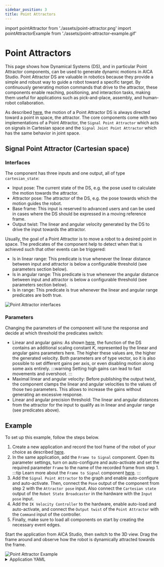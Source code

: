 ```yaml
---
sidebar_position: 3
title: Point Attractors
---
```


import pointAttractor from './assets/point-attractor.png'
import pointAttractorExample from './assets/point-attractor-example.gif'

# Point Attractors

This page shows how Dynamical Systems (DS), and in particular Point Attractor components, can be used to generate
dynamic motions in AICA Studio. Point Attractor DS are valuable in robotics because they provide a simple and robust way
to guide a robot toward a specific target. By continuously generating motion commands that drive to the attractor, these
components enable reaching, positioning, and interaction tasks, making them useful for applications such as
pick-and-place, assembly, and human-robot collaboration.

As described [here](/docs/concepts/robotics-concepts/motion-generation), the motion of a Point Attractor DS is always
directed toward a point in space, the attractor. The core components come with two implementations of a Point Attractor,
the `Signal Point Attractor` which acts on signals in Cartesian space and the `Signal Joint Point Attractor` which has
the same behavior in joint space.

## Signal Point Attractor (Cartesian space)

### Interfaces

The component has three inputs and one output, all of type `cartesian_state`:

- Input pose: The current state of the DS, e.g. the pose used to calculate the motion towards the attractor.
- Attractor pose: The attractor of the DS, e.g. the pose towards which the motion guides the robot.
- Base frame: This input is reserved to advanced users and can be used in cases where the DS should be expressed in a
  moving reference frame.
- Output twist: The linear and angular velocity generated by the DS to drive the input towards the attractor.

Usually, the goal of a Point Attractor is to move a robot to a desired point in space. The predicates of the component
help to detect when that is achieved such that other events can be triggered:

- Is in linear range: This predicate is true whenever the linear distance between input and attractor is below a
  configurable threshold (see parameters section below).
- Is in angular range: This predicate is true whenever the angular distance between input and attractor is below a
  configurable threshold (see parameters section below).
- Is in range: This predicate is true whenever the linear and angular range predicates are both true.

<div class="text--center">
  <img src={pointAttractor} alt="Point Attractor interfaces" />
</div>

### Parameters

Changing the parameters of the component will tune the response and decide at which threshold the predicates switch:

- Linear and angular gains: As shown
  [here](/docs/concepts/robotics-concepts/motion-generation#point-attractor-dynamical-system), the function of the DS
  contains an additional scaling constant $K$, represented by the linear and angular gains parameters here. The higher
  these values are, the higher the generated velocity. Both parameters are of type vector, so it is also possible to set
  different gains per axis, or even disabling motion along some axis entirely.
  :::warning
  Setting high gains can lead to fast movements and overshoot.
  :::
- Maximal linear and angular velocity: Before publishing the output twist, the component clamps the linear and angular
  velocities to the values of those two parameters. This allows to increase the gains without generating an excessive
  response.
- Linear and angular precision threshold: The linear and angular distances from the attractor for the input to qualify
  as in linear and angular range (see predicates above).

## Example

To set up this example, follow the steps below.

1. Create a new application and record the tool frame of the robot of your choice as described
   [here](../guides/application-frames#record-frame-in-3d-scene-view).
2. In the same application, add the `Frame to Signal` component. Open its parameter settings, turn on auto-configure and
   auto-activate and set the required parameter `Frame` to the name of the recorded frame from step 1.
   :::tip
   Learn more about the `Frame to Signal` component [here](/docs/concepts/building-blocks/frames#frame-to-signal).
   :::
3. Add the `Signal Point Attractor` to the graph and enable auto-configure and auto-activate. Then, connect the `Pose`
   output of the component from step 2 with the `Attractor pose` input. Also connect the `Cartesian state` output of the
   `Robot State Broadcaster` in the hardware with the `Input pose` input.
4. Add the `IK Velocity Controller` to the hardware, enable auto-load and auto-activate, and connect the `Output twist`
   of the `Point Attractor` with the `Command` input of the controller.
5. Finally, make sure to load all components on start by creating the necessary event edges.

Start the application from AICA Studio, then switch to the 3D view. Drag the frame around and observe how the robot is
dynamically attracted towards the frame.

<div class="text--center">
  <img src={pointAttractorExample} alt="Point Attractor Example" />
</div>

<details>
  <summary>Application YAML</summary>

    ```yaml
    schema: 2-0-4
    dependencies:
      core: v4.4.2
    frames:
      target:
        reference_frame: world
        position:
          x: 0.372464
          y: 0.048147
          z: 0.43
        orientation:
          w: -0.000563
          x: 0.707388
          y: 0.706825
          z: 0.000001
    on_start:
      load:
        - component: signal_point_attractor
        - hardware: hardware
        - component: frame_to_signal
    components:
      frame_to_signal:
        component: aica_core_components::ros::TfToSignal
        display_name: Frame to Signal
        events:
          transitions:
            on_load:
              lifecycle:
                component: frame_to_signal
                transition: configure
            on_configure:
              lifecycle:
                component: frame_to_signal
                transition: activate
        parameters:
          frame: target
        outputs:
          pose: /frame_to_signal/pose
      signal_point_attractor:
        component: aica_core_components::motion::SignalPointAttractor
        display_name: Signal Point Attractor
        events:
          transitions:
            on_load:
              lifecycle:
                component: signal_point_attractor
                transition: configure
            on_configure:
              lifecycle:
                component: signal_point_attractor
                transition: activate
        inputs:
          state: /hardware/robot_state_broadcaster/cartesian_state
          attractor: /frame_to_signal/pose
        outputs:
          twist: /signal_point_attractor/twist
    hardware:
      hardware:
        display_name: Hardware Interface
        urdf: Generic six-axis robot arm
        rate: 100
        events:
          transitions:
            on_load:
              load:
                - controller: robot_state_broadcaster
                  hardware: hardware
                - controller: ik_velocity_controller
                  hardware: hardware
        controllers:
          robot_state_broadcaster:
            plugin: aica_core_controllers/RobotStateBroadcaster
            outputs:
              cartesian_state: /hardware/robot_state_broadcaster/cartesian_state
            events:
              transitions:
                on_load:
                  switch_controllers:
                    hardware: hardware
                    activate: robot_state_broadcaster
          ik_velocity_controller:
            plugin: aica_core_controllers/velocity/IKVelocityController
            inputs:
              command: /signal_point_attractor/twist
            events:
              transitions:
                on_load:
                  switch_controllers:
                    hardware: hardware
                    activate: ik_velocity_controller
    graph:
      positions:
        components:
          frame_to_signal:
            x: 200
            y: 600
          signal_point_attractor:
            x: 660
            y: 520
        hardware:
          hardware:
            x: 1120
            y: -20
      edges:
        on_start_on_start_signal_point_attractor_signal_point_attractor:
          path:
            - x: 380
              y: 40
            - x: 380
              y: 580
        on_start_on_start_frame_to_signal_frame_to_signal:
          path:
            - x: 140
              y: 40
            - x: 140
              y: 660
        hardware_hardware_robot_state_broadcaster_cartesian_state_signal_point_attractor_state:
          path:
            - x: 620
              y: 520
            - x: 620
              y: 780
    ```

</details>

<!-- TODO: same for joint point attractor -->
